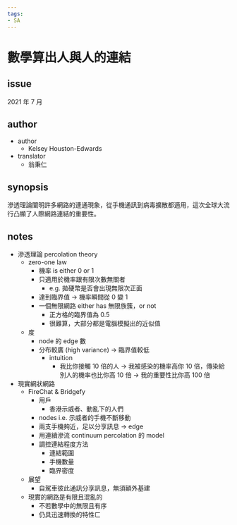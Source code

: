 ```yaml
---
tags: 
- SA
---
```

# 數學算出人與人的連結
## issue
2021 年  7 月
## author
- author
	- Kelsey Houston-Edwards
- translator
	- 翁秉仁
## synopsis
滲透理論闡明許多網路的連通現象，從手機通訊到病毒擴散都適用，這次全球大流行凸顯了人際網路連結的重要性。

## notes
- 滲透理論 percolation theory
	- zero-one law
		- 機率 is either 0 or 1
		- 只適用於機率跟有限次數無關者
			- e.g. 拋硬幣是否會出現無限次正面
		- 達到臨界值 → 機率瞬間從 0 變 1
		- 一個無限網路 either has 無限族簇，or not
			- 正方格的臨界值為 0.5
			- 很難算，大部分都是電腦模擬出的近似值
	- 度
		- node 的 edge 數
		- 分布較廣 (high variance) → 臨界值較低
			- intuition
				- 我比你接觸 10 倍的人 → 我被感染的機率高你 10 倍，傳染給別人的機率也比你高 10 倍 → 我的重要性比你高 100 倍
- 現實網狀網路
	- FireChat & Bridgefy
		- 用戶
			- 香港示威者、動亂下的人們
		- nodes i.e. 示威者的手機不斷移動
		- 兩支手機夠近，足以分享訊息 → edge
		- 用連續滲流 continuum percolation 的 model
		- 調控連結程度方法
			- 連結範圍
			- 手機數量
			- 臨界密度
	- 展望
		- 自駕車彼此通訊分享訊息，無須額外基建
	- 現實的網路是有限且混亂的
		- 不若數學中的無限且有序
		- 仍具迅速轉換的特性ㄈ